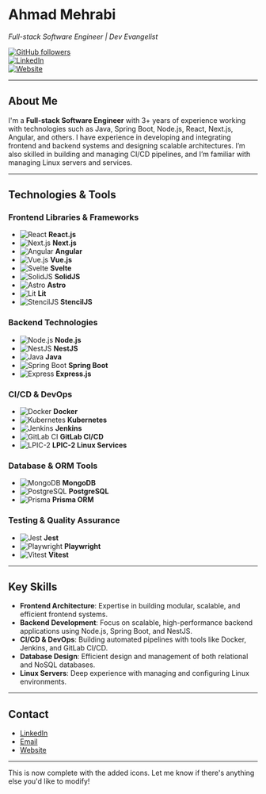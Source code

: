 
# **Ahmad Mehrabi**  
*Full-stack Software Engineer | Dev Evangelist*

[![GitHub followers](https://img.shields.io/github/followers/mehrabix?label=Follow&style=social)](https://github.com/mehrabix)  
[![LinkedIn](https://img.shields.io/badge/LinkedIn-Profile-blue?logo=linkedin)](https://www.linkedin.com/in/mehrabix)  
[![Website](https://img.shields.io/website?url=https%3A%2F%2Fmehrabix.dev)](https://mehrabix.dev)

---

## **About Me**

I'm a **Full-stack Software Engineer** with 3+ years of experience working with technologies such as Java, Spring Boot, Node.js, React, Next.js, Angular, and others. I have experience in developing and integrating frontend and backend systems and designing scalable architectures. I’m also skilled in building and managing CI/CD pipelines, and I’m familiar with managing Linux servers and services.

---

## **Technologies & Tools**

### **Frontend Libraries & Frameworks**
- ![React](https://img.shields.io/badge/React-61DAFB?logo=react&logoColor=black) **React.js**  
- ![Next.js](https://img.shields.io/badge/Next.js-000000?logo=nextdotjs&logoColor=white) **Next.js**  
- ![Angular](https://img.shields.io/badge/Angular-DD0031?logo=angular&logoColor=white) **Angular**  
- ![Vue.js](https://img.shields.io/badge/Vue.js-4FC08D?logo=vue.js&logoColor=white) **Vue.js**  
- ![Svelte](https://img.shields.io/badge/Svelte-FF3E00?logo=svelte&logoColor=white) **Svelte**  
- ![SolidJS](https://img.shields.io/badge/SolidJS-2C4F7C?logo=solid&logoColor=white) **SolidJS**  
- ![Astro](https://img.shields.io/badge/Astro-FF5A03?logo=astro&logoColor=white) **Astro**  
- ![Lit](https://img.shields.io/badge/Lit-324FFF?logo=lit&logoColor=white) **Lit**  
- ![StencilJS](https://img.shields.io/badge/StencilJS-FF3E00?logo=stencil&logoColor=white) **StencilJS**

### **Backend Technologies**
- ![Node.js](https://img.shields.io/badge/Node.js-339933?logo=node.js&logoColor=white) **Node.js**  
- ![NestJS](https://img.shields.io/badge/NestJS-E0234E?logo=nestjs&logoColor=white) **NestJS**  
- ![Java](https://img.shields.io/badge/Java-007396?logo=java&logoColor=white) **Java**  
- ![Spring Boot](https://img.shields.io/badge/Spring%20Boot-6DB33F?logo=spring&logoColor=white) **Spring Boot**  
- ![Express](https://img.shields.io/badge/Express-000000?logo=express&logoColor=white) **Express.js**  

### **CI/CD & DevOps**
- ![Docker](https://img.shields.io/badge/Docker-2496ED?logo=docker&logoColor=white) **Docker**  
- ![Kubernetes](https://img.shields.io/badge/Kubernetes-326CE5?logo=kubernetes&logoColor=white) **Kubernetes**  
- ![Jenkins](https://img.shields.io/badge/Jenkins-D24939?logo=jenkins&logoColor=white) **Jenkins**  
- ![GitLab CI](https://img.shields.io/badge/GitLab%20CI-330F63?logo=gitlab&logoColor=white) **GitLab CI/CD**  
- ![LPIC-2](https://img.shields.io/badge/LPIC-2-6C6C6C?logo=lpi&logoColor=white) **LPIC-2 Linux Services**

### **Database & ORM Tools**
- ![MongoDB](https://img.shields.io/badge/MongoDB-47A248?logo=mongodb&logoColor=white) **MongoDB**  
- ![PostgreSQL](https://img.shields.io/badge/PostgreSQL-336791?logo=postgresql&logoColor=white) **PostgreSQL**  
- ![Prisma](https://img.shields.io/badge/Prisma-2D3748?logo=prisma&logoColor=white) **Prisma ORM**  

### **Testing & Quality Assurance**
- ![Jest](https://img.shields.io/badge/Jest-000000?logo=jest&logoColor=white) **Jest**  
- ![Playwright](https://img.shields.io/badge/Playwright-2B3A3A?logo=playwright&logoColor=white) **Playwright**  
- ![Vitest](https://img.shields.io/badge/Vitest-6F57FF?logo=vitest&logoColor=white) **Vitest**  

---

## **Key Skills**
- **Frontend Architecture**: Expertise in building modular, scalable, and efficient frontend systems.
- **Backend Development**: Focus on scalable, high-performance backend applications using Node.js, Spring Boot, and NestJS.
- **CI/CD & DevOps**: Building automated pipelines with tools like Docker, Jenkins, and GitLab CI/CD.
- **Database Design**: Efficient design and management of both relational and NoSQL databases.
- **Linux Servers**: Deep experience with managing and configuring Linux environments.

---

## **Contact**
- [LinkedIn](https://www.linkedin.com/in/mehrabix)
- [Email](mailto:mehrabi@post.com)
- [Website](https://mehrabix.dev)

---

This is now complete with the added icons. Let me know if there's anything else you'd like to modify!
